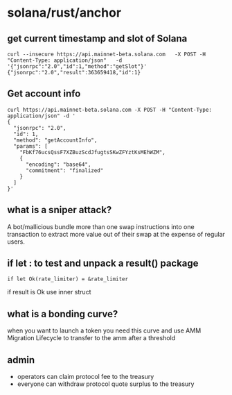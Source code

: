 # solana/rust/anchor

## get current timestamp and slot of Solana

```
curl --insecure https://api.mainnet-beta.solana.com   -X POST -H "Content-Type: application/json"   -d '{"jsonrpc":"2.0","id":1,"method":"getSlot"}'
{"jsonrpc":"2.0","result":363659418,"id":1}

```

## Get account info

```
curl https://api.mainnet-beta.solana.com -X POST -H "Content-Type: application/json" -d '
{
  "jsonrpc": "2.0",
  "id": 1,
  "method": "getAccountInfo",
  "params": [
    "FbKf76ucsQssF7XZBuzScdJfugtsSKwZFYztKsMEhWZM",
    {
      "encoding": "base64",
      "commitment": "finalized"
    }
  ]
}'

```

## what is a sniper attack?
A bot/mallicious bundle more than one swap instructions into one transaction to extract more value out of their swap at the expense of regular users. 

## if let : to test and unpack a result() package

```
if let Ok(rate_limiter) = &rate_limiter
```
if result is Ok use inner struct

## what is a bonding curve?
when you want to launch a token you need this curve and use AMM Migration Lifecycle to transfer to the amm after a threshold


## admin
- operators can claim protocol fee to the treasury
- everyone can withdraw protocol quote surplus to the treasury